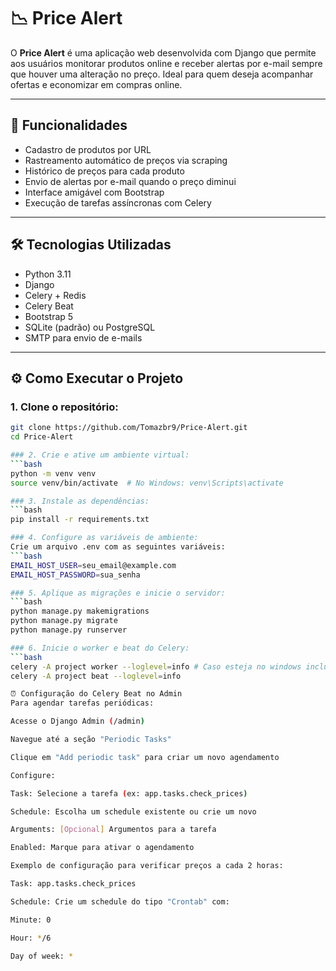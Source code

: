 # 📉 Price Alert

O **Price Alert** é uma aplicação web desenvolvida com Django que permite aos usuários monitorar produtos online e receber alertas por e-mail sempre que houver uma alteração no preço. Ideal para quem deseja acompanhar ofertas e economizar em compras online.

---

## 🚀 Funcionalidades

- Cadastro de produtos por URL
- Rastreamento automático de preços via scraping
- Histórico de preços para cada produto
- Envio de alertas por e-mail quando o preço diminui
- Interface amigável com Bootstrap
- Execução de tarefas assíncronas com Celery

---

## 🛠️ Tecnologias Utilizadas

- Python 3.11
- Django
- Celery + Redis
- Celery Beat
- Bootstrap 5
- SQLite (padrão) ou PostgreSQL
- SMTP para envio de e-mails

---

## ⚙️ Como Executar o Projeto

### 1. Clone o repositório:
```bash
git clone https://github.com/Tomazbr9/Price-Alert.git
cd Price-Alert

### 2. Crie e ative um ambiente virtual:
```bash
python -m venv venv
source venv/bin/activate  # No Windows: venv\Scripts\activate

### 3. Instale as dependências:
```bash
pip install -r requirements.txt

### 4. Configure as variáveis de ambiente:
Crie um arquivo .env com as seguintes variáveis:
```bash
EMAIL_HOST_USER=seu_email@example.com
EMAIL_HOST_PASSWORD=sua_senha

### 5. Aplique as migrações e inicie o servidor:
```bash
python manage.py makemigrations
python manage.py migrate
python manage.py runserver

### 6. Inicie o worker e beat do Celery:
```bash
celery -A project worker --loglevel=info # Caso esteja no windows inclua --pool=solo
celery -A project beat --loglevel=info

⏰ Configuração do Celery Beat no Admin
Para agendar tarefas periódicas:

Acesse o Django Admin (/admin)

Navegue até a seção "Periodic Tasks"

Clique em "Add periodic task" para criar um novo agendamento

Configure:

Task: Selecione a tarefa (ex: app.tasks.check_prices)

Schedule: Escolha um schedule existente ou crie um novo

Arguments: [Opcional] Argumentos para a tarefa

Enabled: Marque para ativar o agendamento

Exemplo de configuração para verificar preços a cada 2 horas:

Task: app.tasks.check_prices

Schedule: Crie um schedule do tipo "Crontab" com:

Minute: 0

Hour: */6

Day of week: *